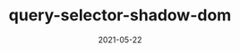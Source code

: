 ---
title: query-selector-shadow-dom
description: NPM package I created and maintain. It's a utility which helps with testing Web Components using Shadow DOM.
type: "project"
github:
  user: Georgegriff
  repository: query-selector-shadow-dom
  stars: true
npm: query-selector-shadow-dom
url: https://github.com/Georgegriff/query-selector-shadow-dom
date: '2021-05-22'
technology:
  - JavaScript
  - Web Components
  - Open Source
hero:
  image: /images/projects/query-selector-shadow-dom.png
  alt: "Screenshots of Chrome developer tools showing custom elements with shadow roots"
---